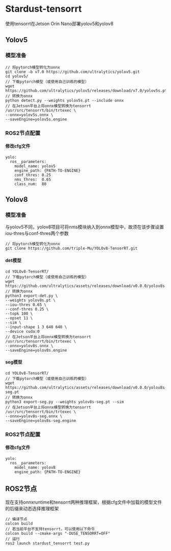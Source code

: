 # Stardust-tensorrt
使用tensorrt在Jetson Orin Nano部署yolov5和yolov8

## Yolov5
### 模型准备
```
// 将pytorch模型转化为onnx
git clone -b v7.0 https://github.com/ultralytics/yolov5.git
cd yolov5/
// 下载pytorch模型（或使用自己训练的模型）
wget https://github.com/ultralytics/yolov5/releases/download/v7.0/yolov5s.pt
// 转换为onnx
python detect.py --weights yolov5s.pt --include onnx
// 在Jetson平台上将onnx模型转换为tensorrt
/usr/src/tensorrt/bin/trtexec \
--onnx=yolov5s.onnx \
--saveEngine=yolov5s.engine
```

### ROS2节点配置

#### 修改cfg文件
```
yolo:
  ros__parameters:
    model_name: yolov5
    engine_path: {PATH-TO-ENGINE}
    conf_thres: 0.25
    nms_thres:  0.65
    class_num:  80
```

## Yolov8
### 模型准备
与yolov5不同，yolov8项目可将nms模块纳入到onnx模型中，故须在该步骤设置iou-thres与conf-thres两个参数
```
// 将pytorch模型转化为onnx
git clone https://github.com/triple-Mu/YOLOv8-TensorRT.git
```
#### det模型
```
cd YOLOv8-TensorRT/
// 下载pytorch模型（或使用自己训练的模型）
wget https://github.com/ultralytics/assets/releases/download/v0.0.0/yolov8s.pt
// 转换为onnx
python3 export-det.py \
--weights yolov8s.pt \
--iou-thres 0.65 \
--conf-thres 0.25 \
--topk 100 \
--opset 11 \
--sim \
--input-shape 1 3 640 640 \
--device cuda:0
// 在Jetson平台上将onnx模型转换为tensorrt
/usr/src/tensorrt/bin/trtexec \
--onnx=yolov8s.onnx \
--saveEngine=yolov8s.engine
```
#### seg模型
```
cd YOLOv8-TensorRT/
// 下载pytorch模型（或使用自己训练的模型）
wget https://github.com/ultralytics/assets/releases/download/v0.0.0/yolov8s-seg.pt
// 转换为onnx
python3 export-seg.py --weights yolov8s-seg.pt --sim
// 在Jetson平台上将onnx模型转换为tensorrt
/usr/src/tensorrt/bin/trtexec \
--onnx=yolov8s-seg.onnx \
--saveEngine=yolov8s-seg.engine
```

### ROS2节点配置

#### 修改cfg文件
```
yolo:
  ros__parameters:
    model_name: yolov8
    engine_path: {PATH-TO-ENGINE}
```

## ROS2节点
现在支持onnxruntime和tensorrt两种推理框架，根据cfg文件中加载的模型文件的后缀来动态选择推理框架
```
// 编译节点
colcon build
// 若当前平台不支持tensorrt，可以使用以下命令
colcon build --cmake-args "-DUSE_TENSORRT=OFF"
// 运行
ros2 launch stardust_tensorrt test.py
```